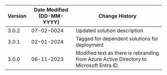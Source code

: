 | **Version** | **Date Modified (DD-MM-YYYY)** | **Change History**                                                         |
|-------------|--------------------------------|----------------------------------------------------------------------------|
| 3.0.2       | 07-02-0024                     | Updated solution description                                               |
| 3.0.1       | 02-01-2024                     | Tagged for dependent solutions for deployment                              |
| 3.0.0       | 06-11-2023                     | Modified text as there is rebranding from Azure Active Directory to Microsoft Entra ID.   |
         
                                                                                                                 
